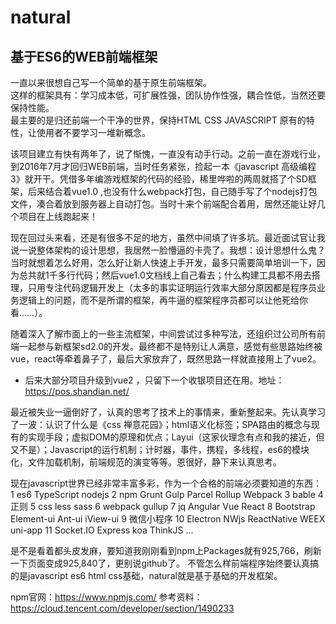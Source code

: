 # natural
## 基于ES6的WEB前端框架  
一直以来很想自己写一个简单的基于原生前端框架。  
这样的框架具有：学习成本低，可扩展性强，团队协作性强，耦合性低，当然还要保持性能。    
最主要的是归还前端一个干净的世界，保持HTML CSS JAVASCRIPT 原有的特性，让使用者不要学习一堆新概念。  

该项目建立有快有两年了，说了惭愧，一直没有动手行动。之前一直在游戏行业，到2016年7月才回归WEB前端，当时任务紧张，捡起一本《javascript 高级编程3》就开干。凭借多年编游戏框架的代码的经验，稀里哗啦的两周就搭了个SD框架，后来结合着vue1.0 ,也没有什么webpack打包，自己随手写了个nodejs打包文件，凑合着放到服务器上自动打包。当时十来个前端配合着用，居然还能让好几个项目在上线跑起来！

现在回过头来看，还是有很多不足的地方，虽然中间填了许多坑。最近面试官让我说一说整体架构的设计思想，我居然一脸懵逼的卡壳了。我想：设计思想什么鬼？当时就想着怎么好用，怎么好让新人快速上手开发，最多只需要简单培训一下，因为总共就1千多行代码；然后vue1.0文档线上自己看去；什么构建工具都不用去搭理，只用专注代码逻辑开发上（太多的事实证明运行效率大部分原因都是程序员业务逻辑上的问题，而不是所谓的框架，再牛逼的框架程序员都可以让他死给你看……）。

随着深入了解市面上的一些主流框架，中间尝试过多种写法，还组织过公司所有前端一起参与新框架sd2.0的开发。最终都不是特别让人满意，感觉有些思路始终被vue，react等牵着鼻子了，最后大家放弃了，既然思路一样就直接用上了vue2。

-  后来大部分项目升级到vue2 ，只留下一个收银项目还在用。地址：https://pos.shandian.net/

最近被失业一逼倒好了，认真的思考了技术上的事情来，重新整起来。先认真学习了一波：认识了什么是《css 禅意花园》；html语义化标签；SPA路由的概念与现有的实现手段；虚拟DOM的原理和优点；Layui（这家伙理念有点和我的接近，但又不是）；Javascript的运行机制；计时器，事件，携程，多线程，es6的模块化，文件加载机制，前端规范的演变等等。恩很好，静下来认真思考。

现在javascript世界已经非常丰富多彩，作为一个合格的前端必须要知道的东西：
1 es6 TypeScript nodejs
2 npm Grunt Gulp Parcel Rollup Webpack 
3 bable 
4 正则
5 css less sass
6 webpack gullup
7 jq Angular Vue React
8 Bootstrap Element-ui Ant-ui iView-ui
9 微信小程序
10 Electron NWjs ReactNative WEEX uni-app
11 Socket.IO  Express  koa  ThinkJS 
...

是不是看着都头皮发麻，要知道我刚刚看到npm上Packages就有925,766，刷新一下页面变成925,840了，更别说github了。
不管怎么样前端程序始终要认真搞的是javascript es6 html css基础，natural就是基于基础的开发框架。

npm官网：https://www.npmjs.com/
参考资料：https://cloud.tencent.com/developer/section/1490233
